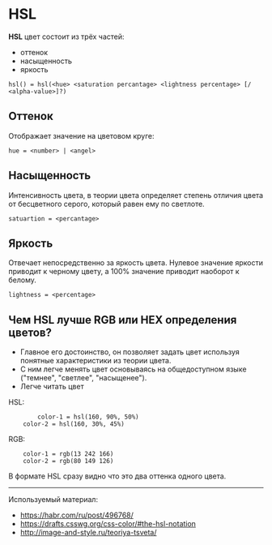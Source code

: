 # HSL

**HSL** цвет состоит из трёх частей:

- оттенок
- насыщенность
- яркость

```
hsl() = hsl(<hue> <saturation percantage> <lightness percentage> [/ <alpha-value>]?)
```

## Оттенок

Отображает значение на цветовом круге:
```
hue = <number> | <angel>
```

## Насыщенность

Интенсивность цвета, в теории цвета определяет степень отличия цвета от бесцветного серого, который равен ему по светлоте.

```
satuartion = <percantage>
```

## Яркость

Отвечает непосредственно за яркость цвета. Нулевое значение яркости приводит к черному цвету, а 100% значение приводит наоборот к белому.

```
lightness = <percentage>
```

## Чем HSL лучше RGB или HEX определения цветов?

- Главное его достоинство, он позволяет задать цвет используя понятные характеристики из теории цвета.
- С ним легче менять цвет основываясь на общедоступном языке ("темнее", "светлее", "насыщенее").
- Легче читать цвет

HSL: 
```
    	color-1 = hsl(160, 90%, 50%)
	color-2 = hsl(160, 30%, 45%)
```

RGB:
```
	color-1 = rgb(13 242 166)
	color-2 = rgb(80 149 126)
```

В формате HSL сразу видно что это два оттенка одного цвета.

---

Используемый материал:

- https://habr.com/ru/post/496768/
- https://drafts.csswg.org/css-color/#the-hsl-notation
- http://image-and-style.ru/teoriya-tsveta/

